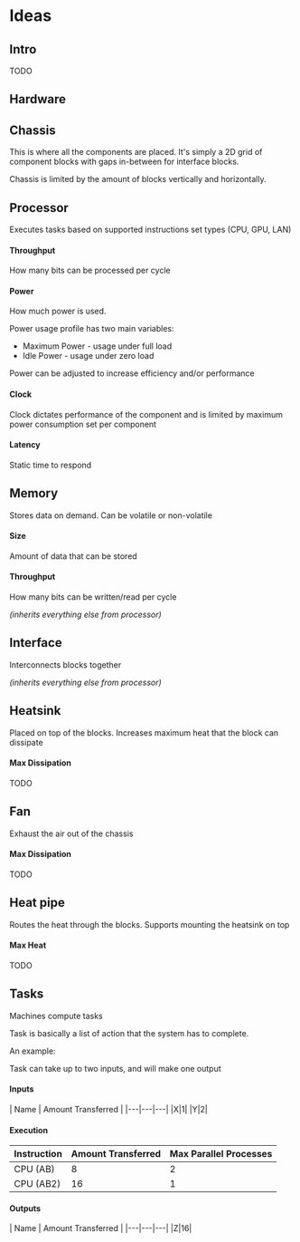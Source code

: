 # Ideas

## Intro

TODO

## Hardware

## Chassis

This is where all the components are placed. It's simply a 2D grid of component blocks with gaps in-between for interface blocks.

Chassis is limited by the amount of blocks vertically and horizontally.

## Processor

Executes tasks based on supported instructions set types (CPU, GPU, LAN)

#### Throughput

How many bits can be processed per cycle

#### Power

How much power is used.

Power usage profile has two main variables:
* Maximum Power - usage under full load
* Idle Power - usage under zero load

Power can be adjusted to increase efficiency and/or performance

#### Clock

Clock dictates performance of the component and is limited by maximum power consumption set per component

#### Latency

Static time to respond

## Memory

Stores data on demand. Can be volatile or non-volatile

#### Size

Amount of data that can be stored

#### Throughput

How many bits can be written/read per cycle

*(inherits everything else from processor)*

## Interface

Interconnects blocks together

*(inherits everything else from processor)*

## Heatsink

Placed on top of the blocks. Increases maximum heat that the block can dissipate

#### Max Dissipation

TODO

## Fan

Exhaust the air out of the chassis

#### Max Dissipation

TODO

## Heat pipe

Routes the heat through the blocks. Supports mounting the heatsink on top

#### Max Heat

TODO

## Tasks

Machines compute tasks

Task is basically a list of action that the system has to complete.

An example:

Task can take up to two inputs, and will make one output

#### Inputs

| Name | Amount Transferred |
|---|---|---|
|X|1|
|Y|2|

#### Execution

| Instruction | Amount Transferred | Max Parallel Processes |
|---|---|---|
|CPU (AB)|8|2|
|CPU (AB2)|16|1|

#### Outputs

| Name | Amount Transferred |
|---|---|---|
|Z|16|